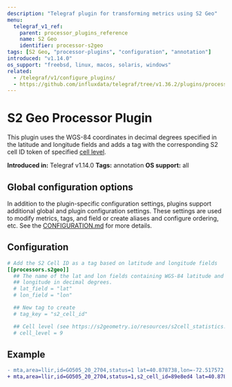 ```yaml
---
description: "Telegraf plugin for transforming metrics using S2 Geo"
menu:
  telegraf_v1_ref:
    parent: processor_plugins_reference
    name: S2 Geo
    identifier: processor-s2geo
tags: [S2 Geo, "processor-plugins", "configuration", "annotation"]
introduced: "v1.14.0"
os_support: "freebsd, linux, macos, solaris, windows"
related:
  - /telegraf/v1/configure_plugins/
  - https://github.com/influxdata/telegraf/tree/v1.36.2/plugins/processors/s2geo/README.md, S2 Geo Plugin Source
---
```


# S2 Geo Processor Plugin

This plugin uses the WGS-84 coordinates in decimal degrees specified in the
latitude and longitude fields and adds a tag with the corresponding S2 cell ID
token of specified [cell level](https://s2geometry.io/resources/s2cell_statistics.html).

**Introduced in:** Telegraf v1.14.0
**Tags:** annotation
**OS support:** all

[cell levels]: https://s2geometry.io/resources/s2cell_statistics.html

## Global configuration options <!-- @/docs/includes/plugin_config.md -->

In addition to the plugin-specific configuration settings, plugins support
additional global and plugin configuration settings. These settings are used to
modify metrics, tags, and field or create aliases and configure ordering, etc.
See the [CONFIGURATION.md](/telegraf/v1/configuration/#plugins) for more details.

[CONFIGURATION.md]: ../../../docs/CONFIGURATION.md#plugins

## Configuration

```toml @sample.conf
# Add the S2 Cell ID as a tag based on latitude and longitude fields
[[processors.s2geo]]
  ## The name of the lat and lon fields containing WGS-84 latitude and
  ## longitude in decimal degrees.
  # lat_field = "lat"
  # lon_field = "lon"

  ## New tag to create
  # tag_key = "s2_cell_id"

  ## Cell level (see https://s2geometry.io/resources/s2cell_statistics.html)
  # cell_level = 9
```

## Example

```diff
- mta,area=llir,id=GO505_20_2704,status=1 lat=40.878738,lon=-72.517572 1560540094
+ mta,area=llir,id=GO505_20_2704,status=1,s2_cell_id=89e8ed4 lat=40.878738,lon=-72.517572 1560540094
```
